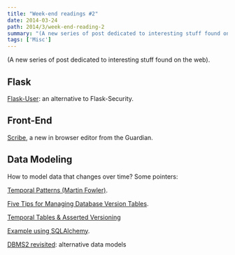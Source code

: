 ```yaml
---
title: "Week-end readings #2"
date: 2014-03-24
path: 2014/3/week-end-reading-2
summary: "(A new series of post dedicated to interesting stuff found on the web)."
tags: ['Misc']
---
```


(A new series of post dedicated to interesting stuff found on the web).

## Flask 

[Flask-User](https://github.com/lingthio/Flask-User): an alternative to Flask-Security.

## Front-End

[Scribe](https://github.com/luwes/selection-polyfill), a new in browser editor from the Guardian.

## Data Modeling

How to model data that changes over time? Some pointers:

[Temporal Patterns (Martin Fowler)](http://martinfowler.com/eaaDev/timeNarrative.html).

[Five Tips for Managing Database Version Tables](http://esj.com/articles/2011/03/01/five-tips-managing-version-tables.aspx).

[Temporal Tables & Asserted Versioning](http://www.assertedversioning.com/TemporalTables.asp)

[Example using SQLAlchemy](https://bitbucket.org/zzzeek/sqlalchemy/wiki/UsageRecipes/GlobalFilter).

[DBMS2 revisited](http://www.dbms2.com/2014/03/23/dbms2-revisited/): alternative data models